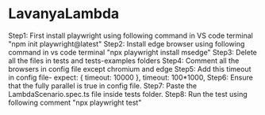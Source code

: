 # LavanyaLambda

Step1: First install playwright using following command in VS code terminal "npm init playwright@latest"
Step2: Install edge browser using following command in vs code terminal "npx playwright install msedge" 
Step3: Delete all the files in tests and tests-examples folders
Step4: Comment all the browsers in config file except chromium and edge 
Step5: Add this timeout in config file- expect: { timeout: 10000 }, timeout: 100*1000,
Step6: Ensure that the fully parallel is true in config file. 
Step7: Paste the LambdaScenario.spec.ts file inside tests folder. 
Step8: Run the test using following comment "npx playwright test"
